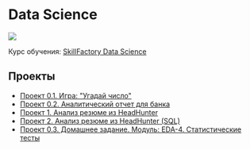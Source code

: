 # Data Science

<img style="vertical-align:middle" img src = https://lms.skillfactory.ru/static/rg-theme/images/logo-header.svg>

Курс обучения: [SkillFactory Data Science](https://skillfactory.ru/data-science-specialization)

## Проекты

* [Проект 0.1. Игра: "Угадай число"](https://github.com/yaroslav-vorobyov/SF_DST/tree/main/PROJECT-0.1)
* [Проект 0.2. Аналитический отчет для банка](https://github.com/yaroslav-vorobyov/SF_DST/tree/main/PROJECT-0.2)
* [Проект 1. Анализ резюме из HeadHunter](https://github.com/yaroslav-vorobyov/SF_DST/tree/main/PROJECT-1)
* [Проект 2. Анализ резюме из HeadHunter (SQL)](https://github.com/yaroslav-vorobyov/SF_DST/tree/main/PROJECT-2)
* [Проект 0.3. Домашнее задание. Модуль: EDA-4. Статистические тесты](https://github.com/yaroslav-vorobyov/SF_DST/tree/main/PROJECT-0.3)
